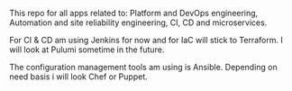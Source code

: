 This repo for all apps related to: 
Platform and DevOps engineering,
Automation and site reliability engineering,
CI, CD and microservices.

For CI & CD am using Jenkins for now and for IaC will stick to Terraform. I will look at Pulumi sometime in the future.

The configuration management tools am using is Ansible.
Depending on need basis i will look Chef or Puppet.
